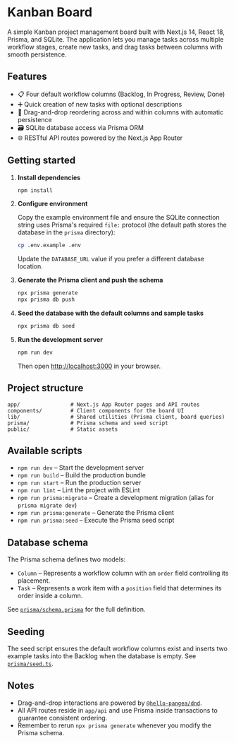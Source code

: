# Kanban Board

A simple Kanban project management board built with Next.js 14, React 18, Prisma, and SQLite. The application lets you manage tasks across multiple workflow stages, create new tasks, and drag tasks between columns with smooth persistence.

## Features

- 📋 Four default workflow columns (Backlog, In Progress, Review, Done)
- ➕ Quick creation of new tasks with optional descriptions
- 🔄 Drag-and-drop reordering across and within columns with automatic persistence
- 🗃️ SQLite database access via Prisma ORM
- 🌐 RESTful API routes powered by the Next.js App Router

## Getting started

1. **Install dependencies**

   ```bash
   npm install
   ```

2. **Configure environment**

   Copy the example environment file and ensure the SQLite connection string uses Prisma's required `file:` protocol (the
   default path stores the database in the `prisma` directory):

   ```bash
   cp .env.example .env
   ```

   Update the `DATABASE_URL` value if you prefer a different database location.

3. **Generate the Prisma client and push the schema**

   ```bash
   npx prisma generate
   npx prisma db push
   ```

4. **Seed the database with the default columns and sample tasks**

   ```bash
   npx prisma db seed
   ```

5. **Run the development server**

   ```bash
   npm run dev
   ```

   Then open [http://localhost:3000](http://localhost:3000) in your browser.

## Project structure

```
app/                # Next.js App Router pages and API routes
components/         # Client components for the board UI
lib/                # Shared utilities (Prisma client, board queries)
prisma/             # Prisma schema and seed script
public/             # Static assets
```

## Available scripts

- `npm run dev` – Start the development server
- `npm run build` – Build the production bundle
- `npm run start` – Run the production server
- `npm run lint` – Lint the project with ESLint
- `npm run prisma:migrate` – Create a development migration (alias for `prisma migrate dev`)
- `npm run prisma:generate` – Generate the Prisma client
- `npm run prisma:seed` – Execute the Prisma seed script

## Database schema

The Prisma schema defines two models:

- `Column` – Represents a workflow column with an `order` field controlling its placement.
- `Task` – Represents a work item with a `position` field that determines its order inside a column.

See [`prisma/schema.prisma`](prisma/schema.prisma) for the full definition.

## Seeding

The seed script ensures the default workflow columns exist and inserts two example tasks into the Backlog when the database is empty. See [`prisma/seed.ts`](prisma/seed.ts).

## Notes

- Drag-and-drop interactions are powered by [`@hello-pangea/dnd`](https://github.com/hello-pangea/dnd).
- All API routes reside in `app/api` and use Prisma inside transactions to guarantee consistent ordering.
- Remember to rerun `npx prisma generate` whenever you modify the Prisma schema.

